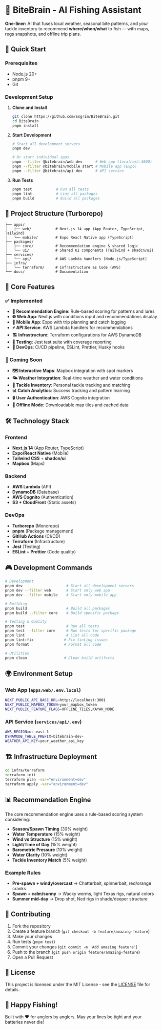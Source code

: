 # 🎣 BiteBrain - AI Fishing Assistant

**One-liner:** AI that fuses local weather, seasonal bite patterns, and *your* tackle inventory to recommend **where/when/what** to fish — with maps, regs snapshots, and offline trip plans.

## 🚀 Quick Start

### Prerequisites
- Node.js 20+ 
- pnpm 9+
- Git

### Development Setup

1. **Clone and Install**
   ```bash
   git clone https://github.com/ssgrim/BiteBrain.git
   cd BiteBrain
   pnpm install
   ```

2. **Start Development**
   ```bash
   # Start all development servers
   pnpm dev
   
   # Or start individual apps
   pnpm --filter @bitebrain/web dev      # Web app (localhost:3000)
   pnpm --filter @bitebrain/mobile start # Mobile app (Expo)
   pnpm --filter @bitebrain/api dev      # API service
   ```

3. **Run Tests**
   ```bash
   pnpm test           # Run all tests
   pnpm lint           # Lint all packages
   pnpm build          # Build all packages
   ```

## 📁 Project Structure (Turborepo)

```
├── apps/
│   ├── web/           # Next.js 14 app (App Router, TypeScript, Tailwind)
│   └── mobile/        # Expo React Native app (TypeScript)
├── packages/
│   ├── core/          # Recommendation engine & shared logic
│   └── ui/            # Shared UI components (Tailwind + shadcn/ui)
├── services/
│   └── api/           # AWS Lambda handlers (Node.js/TypeScript)
├── infra/
│   └── terraform/     # Infrastructure as Code (AWS)
└── docs/              # Documentation
```

## 🎯 Core Features

### ✅ Implemented
- **🧠 Recommendation Engine**: Rule-based scoring for patterns and lures
- **🌐 Web App**: Next.js with conditions input and recommendations display
- **📱 Mobile App**: Expo with trip planning and catch logging
- **⚡ API Service**: AWS Lambda handlers for recommendations
- **🏗️ Infrastructure**: Terraform configurations for AWS DynamoDB
- **🧪 Testing**: Jest test suite with coverage reporting
- **🔧 DevOps**: CI/CD pipeline, ESLint, Prettier, Husky hooks

### 🚧 Coming Soon
- **🗺️ Interactive Maps**: Mapbox integration with spot markers
- **🌤️ Weather Integration**: Real-time weather and water conditions
- **🎣 Tackle Inventory**: Personal tackle tracking and matching
- **📊 Catch Analytics**: Success tracking and pattern learning
- **🔒 User Authentication**: AWS Cognito integration
- **📴 Offline Mode**: Downloadable map tiles and cached data

## 🛠️ Technology Stack

### Frontend
- **Next.js 14** (App Router, TypeScript)
- **Expo/React Native** (Mobile)
- **Tailwind CSS** + **shadcn/ui**
- **Mapbox** (Maps)

### Backend
- **AWS Lambda** (API)
- **DynamoDB** (Database)
- **AWS Cognito** (Authentication)
- **S3 + CloudFront** (Static assets)

### DevOps
- **Turborepo** (Monorepo)
- **pnpm** (Package management)
- **GitHub Actions** (CI/CD)
- **Terraform** (Infrastructure)
- **Jest** (Testing)
- **ESLint + Prettier** (Code quality)

## 🎮 Development Commands

```bash
# Development
pnpm dev                    # Start all development servers
pnpm dev --filter web       # Start only web app
pnpm dev --filter mobile    # Start only mobile app

# Building
pnpm build                  # Build all packages
pnpm build --filter core    # Build specific package

# Testing & Quality
pnpm test                   # Run all tests
pnpm test --filter core     # Run tests for specific package
pnpm lint                   # Lint all code
pnpm lint:fix              # Fix linting issues
pnpm format                # Format all code

# Utilities
pnpm clean                 # Clean build artifacts
```

## 🌍 Environment Setup

### Web App (`apps/web/.env.local`)
```bash
NEXT_PUBLIC_API_BASE_URL=http://localhost:3001
NEXT_PUBLIC_MAPBOX_TOKEN=your_mapbox_token
NEXT_PUBLIC_FEATURE_FLAGS=OFFLINE_TILES,KAYAK_MODE
```

### API Service (`services/api/.env`)
```bash
AWS_REGION=us-east-1
DYNAMODB_TABLE_PREFIX=bitebrain-dev-
WEATHER_API_KEY=your_weather_api_key
```

## 🏗️ Infrastructure Deployment

```bash
cd infra/terraform
terraform init
terraform plan -var="environment=dev"
terraform apply -var="environment=dev"
```

## 📊 Recommendation Engine

The core recommendation engine uses a rule-based scoring system considering:

- **Season/Spawn Timing** (30% weight)
- **Water Temperature** (15% weight)  
- **Wind vs Structure** (15% weight)
- **Light/Time of Day** (15% weight)
- **Barometric Pressure** (10% weight)
- **Water Clarity** (10% weight)
- **Tackle Inventory Match** (5% weight)

### Example Rules
- **Pre-spawn + windy/overcast** → Chatterbait, spinnerbait, red/orange cranks
- **Spawn + calm/sunny** → Wacky worms, light Texas rigs, natural colors
- **Summer mid-day** → Drop shot, Ned rigs in shade/deeper structure

## 🤝 Contributing

1. Fork the repository
2. Create a feature branch (`git checkout -b feature/amazing-feature`)
3. Make your changes
4. Run tests (`pnpm test`)
5. Commit your changes (`git commit -m 'Add amazing feature'`)
6. Push to the branch (`git push origin feature/amazing-feature`)
7. Open a Pull Request

## 📄 License

This project is licensed under the MIT License - see the [LICENSE](LICENSE) file for details.

## 🎣 Happy Fishing!

Built with ❤️ for anglers by anglers. May your lines be tight and your batteries never die!
